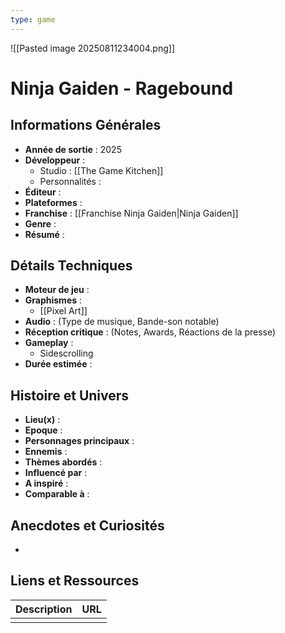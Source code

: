 ```yaml
---
type: game
---
```

![[Pasted image 20250811234004.png]]
# Ninja Gaiden - Ragebound

## Informations Générales

- **Année de sortie** : 2025
- **Développeur** : 
	- Studio : [[The Game Kitchen]]
	- Personnalités : 
- **Éditeur** : 
- **Plateformes** : 
- **Franchise** : [[Franchise Ninja Gaiden|Ninja Gaiden]]
- **Genre** :
- **Résumé** : 

## Détails Techniques
- **Moteur de jeu** : 
- **Graphismes** : 
	- [[Pixel Art]]
- **Audio** : (Type de musique, Bande-son notable)
- **Réception critique** : (Notes, Awards, Réactions de la presse)
- **Gameplay** :
	- Sidescrolling
- **Durée estimée** : 

## Histoire et Univers
- **Lieu(x)** : 
- **Epoque** : 
- **Personnages principaux** : 
- **Ennemis** :
- **Thèmes abordés** : 
- **Influencé par** :
- **A inspiré** : 
- **Comparable à** :
## Anecdotes et Curiosités
- 
## Liens et Ressources

| Description | URL |
| ----------- | --- |
|             |     |
